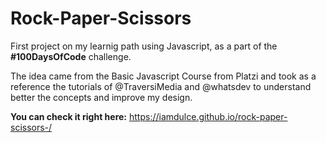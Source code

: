 # Rock-Paper-Scissors

First project on my learnig path using Javascript, as a part of the **#100DaysOfCode** challenge.

The idea came from the Basic Javascript Course from Platzi and took as a reference the tutorials of @TraversiMedia and @whatsdev to understand better the concepts and improve my design. 

**You can check it right here:** https://iamdulce.github.io/rock-paper-scissors-/
